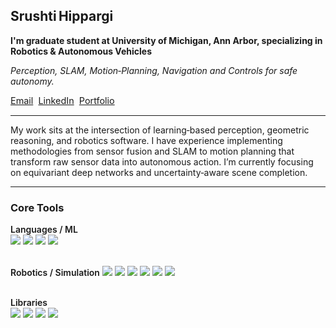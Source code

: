 <h2 align="left">Srushti Hippargi</h2>
<p align="left"><strong>I'm graduate student at University of Michigan, Ann Arbor, specializing in Robotics & Autonomous Vehicles</strong></p>
<p align="left"><em>Perception, SLAM, Motion‑Planning, Navigation and Controls for safe autonomy.</em></p>

<p align="left" style="font-size:0.9rem;">
  <a href="mailto:shipparg@umich.edu">Email</a>&nbsp;
  <a href="https://www.linkedin.com/in/srushtihippargi/">LinkedIn</a>&nbsp;
  <a href="https://srushtihippargi.github.io/">Portfolio</a>&nbsp;
<!--   <a href="https://komarev.com/ghpvc/?username=srushtihippargi">Views</a> -->
</p>



---
<p align="left">My work sits at the intersection of learning‑based perception, geometric reasoning, and robotics software. I have experience implementing methodologies from sensor fusion and SLAM to motion planning that transform raw sensor data into autonomous action. I’m currently focusing on equivariant deep networks and uncertainty‑aware scene completion.</p>

---

### Core Tools
<!-- Core Tools -->
<p align="left" style="margin:0; line-height:1.25;">

  <!-- Languages / ML -->
  <span style="font-weight:600;">Languages / ML</span><br>
  <img src="https://img.shields.io/badge/Python-3670A0?style=flat-square&logo=python&logoColor=white"/>
  <img src="https://img.shields.io/badge/C++-00599C?style=flat-square&logo=c%2B%2B&logoColor=white"/>
  <img src="https://img.shields.io/badge/PyTorch-EE4C2C?style=flat-square&logo=pytorch&logoColor=white"/>
  <img src="https://img.shields.io/badge/TensorFlow-FF6F00?style=flat-square&logo=tensorflow&logoColor=white"/>

  <br><span style="font-weight:600;">Robotics / Simulation</span>
  <img src="https://img.shields.io/badge/ROS&nbsp;2-22314E?style=flat-square&logo=ros&logoColor=white"/>
  <img src="https://img.shields.io/badge/CARLA-2D2D2D?style=flat-square&logo=car&logoColor=white"/>
  <img src="https://img.shields.io/badge/Gazebo-844FBA?style=flat-square&logo=gazebo&logoColor=white"/>
  <img src="https://img.shields.io/badge/Isaac%20Sim-76B900?style=flat-square&logo=nvidia&logoColor=white"/>
  <img src="https://img.shields.io/badge/Habitat%20Sim-666666?style=flat-square&logoColor=white"/>
  <img src="https://img.shields.io/badge/PyBullet-FF6F00?style=flat-square&logo=python&logoColor=white"/>

  <br><span style="font-weight:600;">Libraries</span><br>
  <img src="https://img.shields.io/badge/OpenCV-5C3EE8?style=flat-square&logo=opencv&logoColor=white"/>
  <img src="https://img.shields.io/badge/NumPy-013243?style=flat-square&logo=numpy&logoColor=white"/>
  <img src="https://img.shields.io/badge/Matplotlib-3776AB?style=flat-square&logo=python&logoColor=white"/>
  <img src="https://img.shields.io/badge/Scikit--learn-F7931E?style=flat-square&logo=scikitlearn&logoColor=white"/>

</p>
